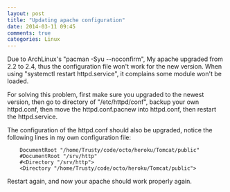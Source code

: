 ```yaml
---
layout: post
title: "Updating apache configuration"
date: 2014-03-11 09:45
comments: true
categories: Linux
---
```

Due to ArchLinux's "pacman -Syu --noconfirm", My apache upgraded from 2.2 to 2.4, thus the configuration file won't work for the new version. When using "systemctl restart httpd.service", it complains some module won't be loaded. <br />

For solving this problem, first make sure you upgraded to the newest version, then go to directory of "/etc/httpd/conf", backup your own httpd.conf, then move the httpd.conf.pacnew into httpd.conf, then restart the httpd.service. <br />

The configuration of the httpd.conf should also be upgraded, notice the following lines in my own configuration file: 

```
	DocumentRoot "/home/Trusty/code/octo/heroku/Tomcat/public"
	#DocumentRoot "/srv/http"
	#<Directory "/srv/http">
	<Directory "/home/Trusty/code/octo/heroku/Tomcat/public">

```

Restart again, and now your apache should work properly again. 
